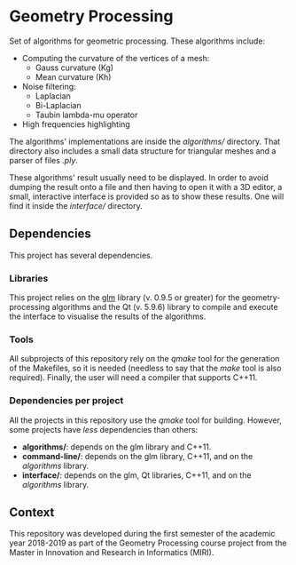 # Geometry Processing

Set of algorithms for geometric processing. These algorithms include:
- Computing the curvature of the vertices of a mesh:
	- Gauss curvature (Kg)
	- Mean curvature (Kh)
- Noise filtering:
	- Laplacian
	- Bi-Laplacian
	- Taubin lambda-mu operator
- High frequencies highlighting

The algorithms' implementations are inside the _algorithms/_ directory.
That directory also includes a small data structure for triangular meshes
and a parser of files _.ply_.

These algorithms' result usually need to be displayed. In order to avoid
dumping the result onto a file and then having to open it with a 3D editor,
a small, interactive interface is provided so as to show these results.
One will find it inside the _interface/_ directory.

## Dependencies

This project has several dependencies.

### Libraries

This project relies on the [glm](https://glm.g-truc.net/0.9.9/index.html)
library (v. 0.9.5 or greater) for the geometry-processing algorithms and
the Qt (v. 5.9.6) library to compile and execute the interface to visualise
the results of the algorithms.

### Tools

All subprojects of this repository rely on the _qmake_ tool for the generation
of the Makefiles, so it is needed (needless to say that the _make_ tool is
also required). Finally, the user will need a compiler that supports C++11.

### Dependencies per project

All the projects in this repository use the _qmake_ tool for building.
However, some projects have _less_ dependencies than others:

- __algorithms/__: depends on the glm library and C++11.
- __command-line/__: depends on the glm library, C++11, and on the
_algorithms_ library.
- __interface/__: depends on the glm, Qt libraries, C++11, and on the
_algorithms_ library.

## Context

This repository was developed during the first semester of the academic
year 2018-2019 as part of the Geometry Processing course project from the
Master in Innovation and Research in Informatics (MIRI).

